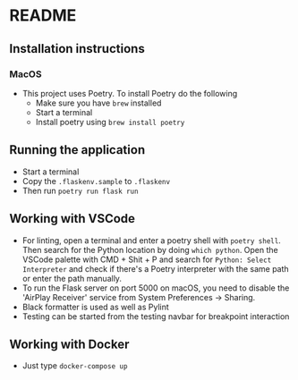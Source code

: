 # README

## Installation instructions

### MacOS

- This project uses Poetry. To install Poetry do the following
  - Make sure you have `brew` installed
  - Start a terminal
  - Install poetry using `brew install poetry`

## Running the application

- Start a terminal
- Copy the `.flaskenv.sample` to `.flaskenv`
- Then run `poetry run flask run`

## Working with VSCode

- For linting, open a terminal and enter a poetry shell with `poetry shell`. Then search for the Python location by doing `which python`. Open the VSCode palette with CMD + Shit + P and search for `Python: Select Interpreter` and check if there's a Poetry interpreter with the same path or enter the path manually.
- To run the Flask server on port 5000 on macOS, you need to disable the 'AirPlay Receiver' service from System Preferences -> Sharing.
- Black formatter is used as well as Pylint
- Testing can be started from the testing navbar for breakpoint interaction

## Working with Docker

- Just type `docker-compose up`
